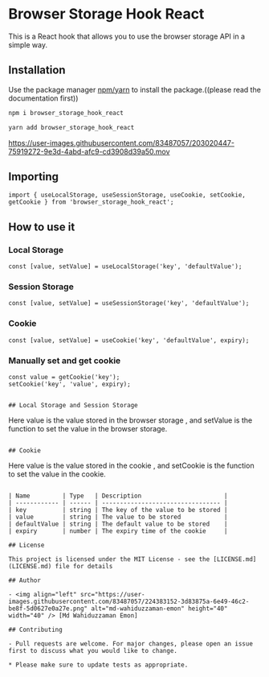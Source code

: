 # Browser Storage Hook React

This is a React hook that allows you to use the browser storage API in a simple way.

## Installation

Use the package manager [npm/yarn](https://www.npmjs.com/) to install the package.((please read the documentation first))

```bash
npm i browser_storage_hook_react
```

```bash
yarn add browser_storage_hook_react
```

https://user-images.githubusercontent.com/83487057/203020447-75919272-9e3d-4abd-afc9-cd3908d39a50.mov

## Importing

```
import { useLocalStorage, useSessionStorage, useCookie, setCookie, getCookie } from 'browser_storage_hook_react';

```

## How to use it

### Local Storage

```
const [value, setValue] = useLocalStorage('key', 'defaultValue');

```
### Session Storage

```
const [value, setValue] = useSessionStorage('key', 'defaultValue');

```

### Cookie

```
const [value, setValue] = useCookie('key', 'defaultValue', expiry);

```

### Manually set and get cookie

```
const value = getCookie('key');
setCookie('key', 'value', expiry);

```



```

## Local Storage and Session Storage

```
Here value is the value stored in the browser storage ,
and setValue is the function to set the value in the browser storage.

```

## Cookie

```
Here value is the value stored in the cookie ,
and setCookie is the function to set the value in the cookie.

```

| Name         | Type   | Description                       |
| ------------ | ------ | --------------------------------- |
| key          | string | The key of the value to be stored |
| value        | string | The value to be stored            |
| defaultValue | string | The default value to be stored    |
| expiry       | number | The expiry time of the cookie     |

## License

This project is licensed under the MIT License - see the [LICENSE.md](LICENSE.md) file for details

## Author

- <img align="left" src="https://user-images.githubusercontent.com/83487057/224383152-3d83875a-6e49-46c2-be8f-5d0627e0a27e.png" alt="md-wahiduzzaman-emon" height="40" width="40" /> [Md Wahiduzzaman Emon]

## Contributing

- Pull requests are welcome. For major changes, please open an issue first to discuss what you would like to change.

* Please make sure to update tests as appropriate.
